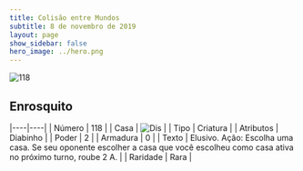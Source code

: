 ```yaml
---
title: Colisão entre Mundos
subtitle: 8 de novembro de 2019
layout: page
show_sidebar: false
hero_image: ../hero.png
---
```


![118](https://cdn.keyforgegame.com/media/card_front/pt/452_118_W7473HC3XV77_pt.png)

## Enrosquito

|----|----|
| Número | 118 |
| Casa | ![Dis](https://archonarcana.com/images/thumb/e/e8/Dis.png/22px-Dis.png "Dis") |
| Tipo | Criatura |
| Atributos | Diabinho |
| Poder | 2 |
| Armadura | 0 |
| Texto | Elusivo.  Ação: Escolha uma casa. Se seu oponente escolher a casa que você escolheu como casa ativa no próximo turno, roube 2 A. |
| Raridade | Rara |
